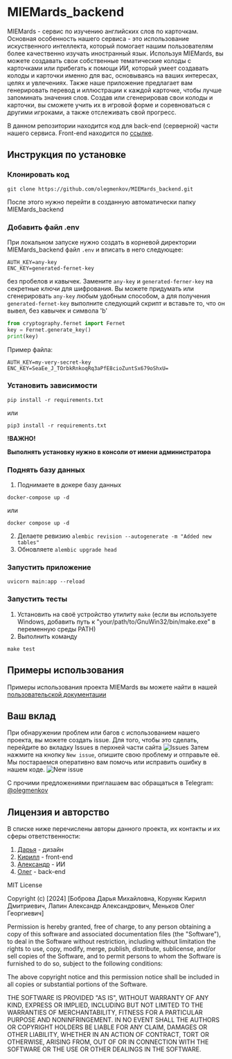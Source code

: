 # MIEMards_backend

MIEMards - сервис по изучению английских слов по карточкам. Основная особенность нашего сервиса - это использование искуственного интеллекта, который помогает нашим пользователям более качественно изучать иностранный язык. Используя MIEMards, вы можете создавать свои собственные тематические колоды с карточками или прибегать к помощи ИИ, который умеет создавать колоды и карточки именно для вас, основываясь на ваших интересах, целях и увлечениях. Также наше приложение предлагает вам генерировать перевод и иллюстрации к каждой карточке, чтобы лучше запоминать значения слов. Создав или сгенерировав свои колоды и карточки, вы сможете учить их в игровой форме и соревноваться с другими игроками, а также отслеживать свой прогресс.  

В данном репозитории находится код для back-end (серверной) части нашего сервиса. Front-end находится по [ссылке](https://github.com/No-Name-px/miemards).

## Инструкция по установке
### Клонировать код
```
git clone https://github.com/olegmenkov/MIEMards_backend.git
```
После этого нужно перейти в созданную автоматически папку MIEMards_backend
### Добавить файл .env 
При локальном запуске нужно создать в корневой директории MIEMards_backend файл ```.env``` и вписать в него следующее:
```
AUTH_KEY=any-key
ENC_KEY=generated-fernet-key
```
без пробелов и кавычек. 
Замените ```any-key``` и ```generated-ferner-key``` на секретные ключи для шифрования. 
Вы можете придумать или сгенерировать ```any-key``` любым удобным способом, а для получения ```generated-fernet-key``` выполните следующий скрипт и вставьте то, что он вывел, без кавычек и символа 'b'
```python
from cryptography.fernet import Fernet
key = Fernet.generate_key()
print(key)
```
Пример файла:
```
AUTH_KEY=my-very-secret-key
ENC_KEY=SeaEe_J_TOrbkRnkoqRq3aPfE8cioZuntSx679oShxU=
```

### Установить зависимости

```shell
pip install -r requirements.txt
```

или

```shell
pip3 install -r requirements.txt
```

**!ВАЖНО!**

**Выполнять установку нужно в консоли от имени администратора**

### Поднять базу данных
1. Поднимаете в докере базу данных
```shell
docker-compose up -d
```
или
```shell
docker compose up -d
```
2. Делаете ревизию
```alembic revision --autogenerate -m "Added new tables"```
3. Обновляете
```alembic upgrade head```

### Запустить приложение

```shell
uvicorn main:app --reload
```


### Запустить тесты

1. Установить на своё устройство утилиту ```make``` (если вы используете Windows, добавить путь к "your/path/to/GnuWin32/bin/make.exe" в переменную среды PATH)
2. Выполнить команду
```shell
make test
```

## Примеры использования

Примеры использования проекта MIEMards вы можете найти в нашей [пользовательской документации](https://docs.google.com/document/d/11Q4lg1675mnOO6pmb2SldNC3Sfv87io6q4iJpIS47mw/edit)

## Ваш вклад

При обнаружении проблем или багов с использованием нашего проекта, вы можете создать issue. Для того, чтобы это сделать, перейдите во вкладку Issues в перхней части сайта
![Issues](https://github.com/olegmenkov/MIEMards_backend/assets/93485639/61c043b5-d783-4c0c-95f6-0ff56eca1224)
Затем нажмите на кнопку ```New issue```, опишите свою проблему и отправьте её. Мы постараемся оперативно вам помочь или исправить ошибку в нашем коде.
![New issue](https://github.com/olegmenkov/MIEMards_backend/assets/93485639/a6974d2e-4c4e-4441-baba-ec96d04be054)

С прочими предложениями приглашаем вас обращаться в Telegram: [@olegmenkov](https://t.me/olegmenkov "Telegram")

## Лицензия и авторство
В списке ниже перечислены авторы данного проекта, их контакты и их сферы ответственности:
1. [Дарья](https://t.me/d_a_r_i_u_s_s "Telegram") - дизайн  
2. [Кирилл](https://t.me/fac_ele_ss "Telegram") - front-end
3. [Александр](https://t.me/sanek_lapin "Telegram") - ИИ
4. [Олег](https://t.me/olegmenkov "Telegram") - back-end

MIT License

Copyright (c) [2024] [Боброва Дарья Михайловна, Коруняк Кирилл Дмитриевич, Лапин Александр Александрович, Меньков Олег Георгиевич]

Permission is hereby granted, free of charge, to any person obtaining a copy
of this software and associated documentation files (the "Software"), to deal
in the Software without restriction, including without limitation the rights
to use, copy, modify, merge, publish, distribute, sublicense, and/or sell
copies of the Software, and to permit persons to whom the Software is
furnished to do so, subject to the following conditions:

The above copyright notice and this permission notice shall be included in all
copies or substantial portions of the Software.

THE SOFTWARE IS PROVIDED "AS IS", WITHOUT WARRANTY OF ANY KIND, EXPRESS OR
IMPLIED, INCLUDING BUT NOT LIMITED TO THE WARRANTIES OF MERCHANTABILITY,
FITNESS FOR A PARTICULAR PURPOSE AND NONINFRINGEMENT. IN NO EVENT SHALL THE
AUTHORS OR COPYRIGHT HOLDERS BE LIABLE FOR ANY CLAIM, DAMAGES OR OTHER
LIABILITY, WHETHER IN AN ACTION OF CONTRACT, TORT OR OTHERWISE, ARISING FROM,
OUT OF OR IN CONNECTION WITH THE SOFTWARE OR THE USE OR OTHER DEALINGS IN THE
SOFTWARE.
